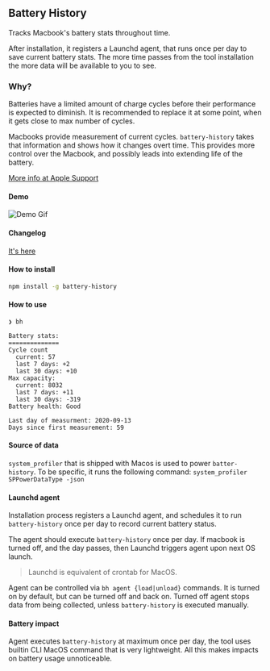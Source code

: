 ## Battery History

Tracks Macbook's battery stats throughout time.

After installation, it registers a Launchd agent, that runs once per day to save current battery stats. The more time passes from the tool installation the more data will be available to you to see.

### Why?

Batteries have a limited amount of charge cycles before their performance is expected to diminish. It is recommended to replace it at some point, when it gets close to max number of cycles. 

Macbooks provide measurement of current cycles. `battery-history` takes that information and shows how it changes overt time. This provides more control over the Macbook, and possibly leads into extending life of the battery.  

[More info at Apple Support](https://support.apple.com/en-us/HT201585)  

#### Demo
![Demo Gif](https://chmurson.github.io/battery-history/demo.gif)

#### Changelog

[It's here](CHANGELOG.md)

#### How to install

```bash
npm install -g battery-history
```

#### How to use

```
❯ bh

Battery stats:
==============
Cycle count
  current: 57
  last 7 days: +2
  last 30 days: +10
Max capacity:
  current: 8032
  last 7 days: +11
  last 30 days: -319
Battery health: Good

Last day of measurment: 2020-09-13
Days since first measurement: 59

```

#### Source of data

`system_profiler` that is shipped with Macos is used to power `batter-history`. To be specific, it runs the following command: `system_profiler SPPowerDataType -json`

#### Launchd agent

Installation process registers a Launchd agent, and schedules it to run `battery-history` once per day to record current battery status.

The agent should execute `battery-history` once per day. If macbook is turned off, and the day passes, then Launchd triggers agent upon next OS launch. 

> Launchd is equivalent of crontab for MacOS. 

Agent can be controlled via `bh agent {load|unload}` commands. It is turned on by default, but can be turned off and back on. Turned off agent stops data from being collected, unless `battery-history` is executed manually.     

#### Battery impact

Agent executes `battery-history` at maximum once per day, the tool uses builtin CLI MacOS command that is very lightweight. All this makes impacts on battery usage unnoticeable.
